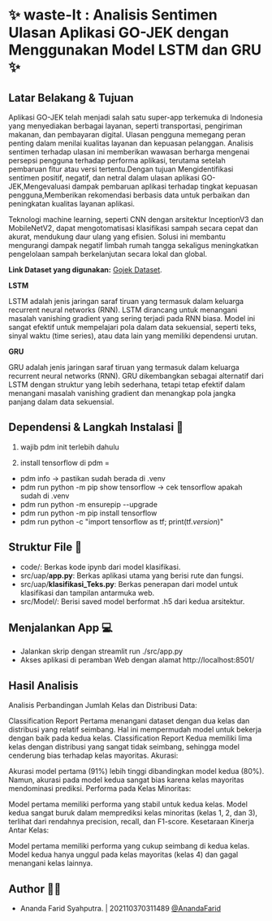 # ✨ waste-It : Analisis Sentimen Ulasan Aplikasi GO-JEK dengan Menggunakan Model LSTM dan GRU ✨

## Latar Belakang & Tujuan
Aplikasi GO-JEK telah menjadi salah satu super-app terkemuka di Indonesia yang menyediakan berbagai layanan, seperti transportasi, pengiriman makanan, dan pembayaran digital. Ulasan pengguna memegang peran penting dalam menilai kualitas layanan dan kepuasan pelanggan. Analisis sentimen terhadap ulasan ini memberikan wawasan berharga mengenai persepsi pengguna terhadap performa aplikasi, terutama setelah pembaruan fitur atau versi tertentu.Dengan tujuan Mengidentifikasi sentimen positif, negatif, dan netral dalam ulasan aplikasi GO-JEK,Mengevaluasi dampak pembaruan aplikasi terhadap tingkat kepuasan pengguna,Memberikan rekomendasi berbasis data untuk perbaikan dan peningkatan kualitas layanan aplikasi.


Teknologi machine learning, seperti CNN dengan arsitektur InceptionV3 dan MobileNetV2, dapat mengotomatisasi klasifikasi sampah secara cepat dan akurat, mendukung daur ulang yang efisien. Solusi ini membantu mengurangi dampak negatif limbah rumah tangga sekaligus meningkatkan pengelolaan sampah berkelanjutan secara lokal dan global.

**Link Dataset yang digunakan:** [Gojek Dataset](https://www.kaggle.com/datasets/ucupsedaya/gojek-app-reviews-bahasa-indonesia).

**LSTM**

LSTM adalah jenis jaringan saraf tiruan yang termasuk dalam keluarga recurrent neural networks (RNN). LSTM dirancang untuk menangani masalah vanishing gradient yang sering terjadi pada RNN biasa. Model ini sangat efektif untuk mempelajari pola dalam data sekuensial, seperti teks, sinyal waktu (time series), atau data lain yang memiliki dependensi urutan.

**GRU**

GRU adalah jenis jaringan saraf tiruan yang termasuk dalam keluarga recurrent neural networks (RNN). GRU dikembangkan sebagai alternatif dari LSTM dengan struktur yang lebih sederhana, tetapi tetap efektif dalam menangani masalah vanishing gradient dan menangkap pola jangka panjang dalam data sekuensial.

## Dependensi & Langkah Instalasi 📃

1. wajib pdm init terlebih dahulu

2. install tensorflow di pdm =
- pdm info -> pastikan sudah berada di .venv
- pdm run python -m pip show tensorflow -> cek tensorflow apakah sudah di .venv
- pdm run python -m ensurepip --upgrade
- pdm run python -m pip install tensorflow
- pdm run python -c "import tensorflow as tf; print(tf._version_)"

## Struktur File 📄
- code/: Berkas kode ipynb dari model klasifikasi.
- src/uap/**app.py**: Berkas aplikasi utama yang berisi rute dan fungsi.
- src/uap/**klasifikasi_Teks.py**: Berkas penerapan dari model untuk klasifikasi dan tampilan antarmuka web.
- src/Model/: Berisi saved model berformat .h5 dari kedua arsitektur.

## Menjalankan App 💻
- Jalankan skrip dengan streamlit run ./src/app.py
- Akses aplikasi di peramban Web dengan alamat http://localhost:8501/


## Hasil Analisis
Analisis Perbandingan
Jumlah Kelas dan Distribusi Data:

Classification Report Pertama menangani dataset dengan dua kelas dan distribusi yang relatif seimbang. Hal ini mempermudah model untuk bekerja dengan baik pada kedua kelas.
Classification Report Kedua memiliki lima kelas dengan distribusi yang sangat tidak seimbang, sehingga model cenderung bias terhadap kelas mayoritas.
Akurasi:

Akurasi model pertama (91%) lebih tinggi dibandingkan model kedua (80%).
Namun, akurasi pada model kedua sangat bias karena kelas mayoritas mendominasi prediksi.
Performa pada Kelas Minoritas:

Model pertama memiliki performa yang stabil untuk kedua kelas.
Model kedua sangat buruk dalam memprediksi kelas minoritas (kelas 1, 2, dan 3), terlihat dari rendahnya precision, recall, dan F1-score.
Kesetaraan Kinerja Antar Kelas:

Model pertama memiliki performa yang cukup seimbang di kedua kelas.
Model kedua hanya unggul pada kelas mayoritas (kelas 4) dan gagal menangani kelas lainnya.


## Author 👨‍💻 
- Ananda Farid Syahputra. | 202110370311489 [@AnandaFarid](https://github.com/AnandaFarid)
